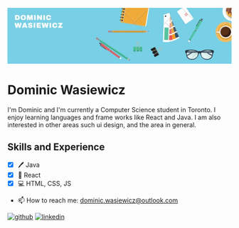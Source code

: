 ![Computer Science ](https://github.com/DominicWasiewicz/DominicWasiewicz/blob/main/Banner.jpg)
# Dominic Wasiewicz
I'm Dominic and I'm currently a Computer Science student in Toronto. I enjoy learning languages and frame works like React and Java. I am also interested in other areas such ui design, and the area in general.
## Skills and Experience 
- [x] :pen: Java 
- [x] :iphone: React 
- [x] :computer: HTML, CSS, JS

* 📫 How to reach me: [dominic.wasiewicz@outlook.com](mailto:dominic.wasiewicz@outlook.com)




[<img src='https://cdn.jsdelivr.net/npm/simple-icons@3.0.1/icons/github.svg' alt='github' height='40'>](https://github.com/dominicwasiewicz)  [<img src='https://cdn.jsdelivr.net/npm/simple-icons@3.0.1/icons/linkedin.svg' alt='linkedin' height='40'>](https://www.linkedin.com/in/www.linkedin.com/in/dominic-wasiewicz/)  

